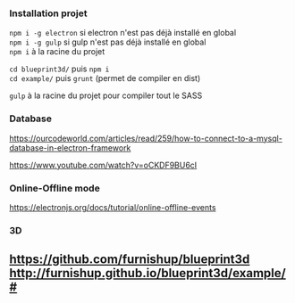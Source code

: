 ### Installation projet

`npm i -g electron` si electron n'est pas déjà installé en global<br>
`npm i -g gulp` si gulp n'est pas déjà installé en global<br>
`npm i` à la racine du projet

`cd blueprint3d/` puis `npm i`<br>
`cd example/` puis `grunt` (permet de compiler en dist)

`gulp` à la racine du projet pour compiler tout le SASS

### Database 
https://ourcodeworld.com/articles/read/259/how-to-connect-to-a-mysql-database-in-electron-framework 

https://www.youtube.com/watch?v=oCKDF9BU6cI

### Online-Offline mode
https://electronjs.org/docs/tutorial/online-offline-events

### 3D
https://github.com/furnishup/blueprint3d
http://furnishup.github.io/blueprint3d/example/#
--- 